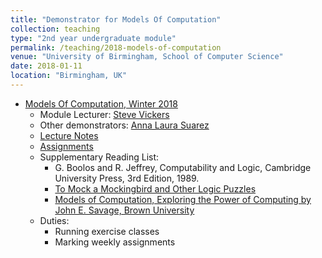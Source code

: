 ```yaml
---	
title: "Demonstrator for Models Of Computation"		
collection: teaching		
type: "2nd year undergraduate module"		
permalink: /teaching/2018-models-of-computation
venue: "University of Birmingham, School of Computer Science"		
date: 2018-01-11		
location: "Birmingham, UK"		
---	
```

 			
* [Models Of Computation, Winter 2018](https://www.cs.bham.ac.uk/internal/modules/2017/06-05934/) 		
   * Module Lecturer: [Steve Vickers](http://www.cs.bham.ac.uk/~sjv/) 		
   * Other demonstrators: [Anna Laura Suarez](http://www.cs.bham.ac.uk/research/groupings/theory/)
   * [Lecture Notes](https://canvas.bham.ac.uk/courses/27272/pages/models-of-computation-topics)
   * [Assignments](https://canvas.bham.ac.uk/courses/27272/assignments)
   * Supplementary Reading List: 
     * G. Boolos and R. Jeffrey, Computability and Logic, Cambridge University Press, 3rd Edition, 1989. 
     * [To Mock a Mockingbird and Other Logic Puzzles](https://global.oup.com/academic/product/to-mock-a-mockingbird-and-other-logic-puzzles-9780192801425?lang=en&cc=nz)
     * [Models of Computation, Exploring the Power of Computing by John E. Savage,
       Brown University](http://cs.brown.edu/~jes/book/pdfs/ModelsOfComputation.pdf)
    * Duties:
      * Running exercise classes
      * Marking weekly assignments 
